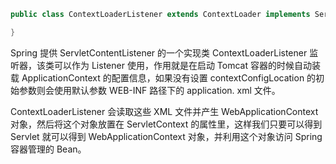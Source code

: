 
```java
public class ContextLoaderListener extends ContextLoader implements ServletContextListener {

}
```

Spring 提供 ServletContentListener 的一个实现类 ContextLoaderListener 监听器，该类可以作为 Listener 使用，作用就是在启动 Tomcat 容器的时候自动装载 ApplicationContext 的配置信息，如果没有设置 contextConfigLocation 的初始参数则会使用默认参数 WEB-INF 路径下的 application. xml 文件。

ContextLoaderListener 会读取这些 XML 文件并产生 WebApplicationContext 对象，然后将这个对象放置在 ServletContext 的属性里，这样我们只要可以得到 Servlet 就可以得到 WebApplicationContext 对象，并利用这个对象访问 Spring 容器管理的 Bean。
